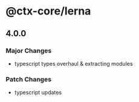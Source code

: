 # @ctx-core/lerna

## 4.0.0
### Major Changes

- typescript types overhaul & extracting modules

### Patch Changes

- typescript updates
